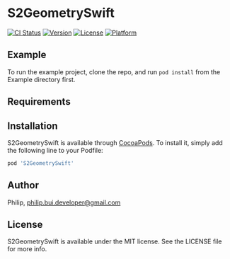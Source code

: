 # S2GeometrySwift

[![CI Status](http://img.shields.io/travis/philip-bui/s2-geometry-swift.svg?style=flat)](https://travis-ci.org/philip-bui/s2-geometry-swift)
[![Version](https://img.shields.io/cocoapods/v/S2GeometrySwift.svg?style=flat)](http://cocoapods.org/pods/S2GeometrySwift)
[![License](https://img.shields.io/cocoapods/l/S2GeometrySwift.svg?style=flat)](https://github.com/philip-bui/s2-geometry-swift/LICENSE)
[![Platform](https://img.shields.io/cocoapods/p/S2GeometrySwift.svg?style=flat)](http://cocoapods.org/pods/S2GeometrySwift)

## Example

To run the example project, clone the repo, and run `pod install` from the Example directory first.

## Requirements

## Installation

S2GeometrySwift is available through [CocoaPods](http://cocoapods.org). To install
it, simply add the following line to your Podfile:

```ruby
pod 'S2GeometrySwift'
```

## Author

Philip, philip.bui.developer@gmail.com

## License

S2GeometrySwift is available under the MIT license. See the LICENSE file for more info.
